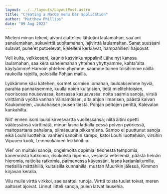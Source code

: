 ```yaml
---
layout: ../../layouts/LayoutPost.astro
title: "Creating a MacOS menu bar application"
author: "Matthew Phillips"
date: "09 Aug 2022"
---
```

Mieleni minun tekevi, aivoni ajattelevi lähteäni laulamahan, saa'ani sanelemahan, sukuvirttä suoltamahan, lajivirttä laulamahan. Sanat suussani sulavat, puhe'et putoelevat, kielelleni kerkiävät, hampahilleni hajoovat.

Veli kulta, veikkoseni, kaunis kasvinkumppalini! Lähe nyt kanssa laulamahan, saa kera sanelemahan yhtehen yhyttyämme, kahta'alta käytyämme! Harvoin yhtehen yhymme, saamme toinen toisihimme näillä raukoilla rajoilla, poloisilla Pohjan mailla.

Lyökämme käsi kätehen, sormet sormien lomahan, lauloaksemme hyviä, parahia pannaksemme, kuulla noien kultaisien, tietä mielitehtoisien, nuorisossa nousevassa, kansassa kasuavassa: noita saamia sanoja, virsiä virittämiä vyöltä vanhan Väinämöisen, alta ahjon Ilmarisen, päästä kalvan Kaukomielen, Joukahaisen jousen tiestä, Pohjan peltojen periltä, Kalevalan kankahilta.

Niit' ennen isoni lauloi kirvesvartta vuollessansa; niitä äitini opetti väätessänsä värttinätä, minun lasna lattialla eessä polven pyöriessä, maitopartana pahaisna, piimäsuuna pikkaraisna. Sampo ei puuttunut sanoja eikä Louhi luottehia: vanheni sanoihin sampo, katoi Louhi luottehisin, virsihin Vipunen kuoli, Lemminkäinen leikkilöihin.

Viel' on muitaki sanoja, ongelmoita oppimia: tieohesta tempomia, kanervoista katkomia, risukoista riipomia, vesoista vetelemiä, päästä heinän hieromia, raitiolta ratkomia, paimenessa käyessäni, lasna karjanlaitumilla, metisillä mättähillä, kultaisilla kunnahilla, mustan Muurikin jälessä, Kimmon kirjavan keralla.

Vilu mulle virttä virkkoi, sae saatteli runoja. Virttä toista tuulet toivat, meren aaltoset ajoivat. Linnut liitteli sanoja, puien latvat lausehia.